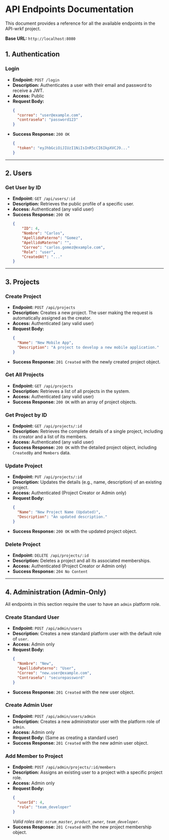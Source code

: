 # API Endpoints Documentation

This document provides a reference for all the available endpoints in the API-wrkf project.

**Base URL:** `http://localhost:8080`

## 1. Authentication

### Login

-   **Endpoint:** `POST /login`
-   **Description:** Authenticates a user with their email and password to receive a JWT.
-   **Access:** Public
-   **Request Body:**
    ```json
    {
      "correo": "user@example.com",
      "contraseña": "password123"
    }
    ```
-   **Success Response:** `200 OK`
    ```json
    {
      "token": "eyJhbGciOiJIUzI1NiIsInR5cCI6IkpXVCJ9..."
    }
    ```

---

## 2. Users

### Get User by ID

-   **Endpoint:** `GET /api/users/:id`
-   **Description:** Retrieves the public profile of a specific user.
-   **Access:** Authenticated (any valid user)
-   **Success Response:** `200 OK`
    ```json
    {
        "ID": 4,
        "Nombre": "Carlos",
        "ApellidoPaterno": "Gomez",
        "ApellidoMaterno": "",
        "Correo": "carlos.gomez@example.com",
        "Role": "user",
        "CreatedAt": "..."
    }
    ```

---

## 3. Projects

### Create Project

-   **Endpoint:** `POST /api/projects`
-   **Description:** Creates a new project. The user making the request is automatically assigned as the creator.
-   **Access:** Authenticated (any valid user)
-   **Request Body:**
    ```json
    {
      "Name": "New Mobile App",
      "Description": "A project to develop a new mobile application."
    }
    ```
-   **Success Response:** `201 Created` with the newly created project object.

### Get All Projects

-   **Endpoint:** `GET /api/projects`
-   **Description:** Retrieves a list of all projects in the system.
-   **Access:** Authenticated (any valid user)
-   **Success Response:** `200 OK` with an array of project objects.

### Get Project by ID

-   **Endpoint:** `GET /api/projects/:id`
-   **Description:** Retrieves the complete details of a single project, including its creator and a list of its members.
-   **Access:** Authenticated (any valid user)
-   **Success Response:** `200 OK` with the detailed project object, including `CreatedBy` and `Members` data.

### Update Project

-   **Endpoint:** `PUT /api/projects/:id`
-   **Description:** Updates the details (e.g., name, description) of an existing project.
-   **Access:** Authenticated (Project Creator or Admin only)
-   **Request Body:**
    ```json
    {
      "Name": "New Project Name (Updated)",
      "Description": "An updated description."
    }
    ```
-   **Success Response:** `200 OK` with the updated project object.

### Delete Project

-   **Endpoint:** `DELETE /api/projects/:id`
-   **Description:** Deletes a project and all its associated memberships.
-   **Access:** Authenticated (Project Creator or Admin only)
-   **Success Response:** `204 No Content`

---

## 4. Administration (Admin-Only)

All endpoints in this section require the user to have an `admin` platform role.

### Create Standard User

-   **Endpoint:** `POST /api/admin/users`
-   **Description:** Creates a new standard platform user with the default role of `user`.
-   **Access:** Admin only
-   **Request Body:**
    ```json
    {
      "Nombre": "New",
      "ApellidoPaterno": "User",
      "Correo": "new.user@example.com",
      "Contraseña": "securepassword"
    }
    ```
-   **Success Response:** `201 Created` with the new user object.

### Create Admin User

-   **Endpoint:** `POST /api/admin/users/admin`
-   **Description:** Creates a new administrator user with the platform role of `admin`.
-   **Access:** Admin only
-   **Request Body:** (Same as creating a standard user)
-   **Success Response:** `201 Created` with the new admin user object.

### Add Member to Project

-   **Endpoint:** `POST /api/admin/projects/:id/members`
-   **Description:** Assigns an existing user to a project with a specific project role.
-   **Access:** Admin only
-   **Request Body:**
    ```json
    {
      "userId": 4,
      "role": "team_developer" 
    }
    ```
    *Valid roles are: `scrum_master`, `product_owner`, `team_developer`.*
-   **Success Response:** `201 Created` with the new project membership object.
